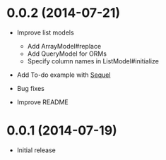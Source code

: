 # 0.0.2 (2014-07-21)

* Improve list models
  
  * Add ArrayModel#replace
  * Add QueryModel for ORMs
  * Specify column names in ListModel#initialize

* Add To-do example with [Sequel](http://sequel.jeremyevans.net/)

* Bug fixes

* Improve README

# 0.0.1 (2014-07-19)

* Initial release
